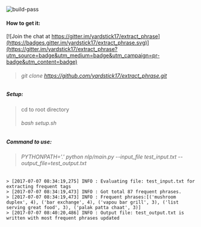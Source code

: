 ![build-pass](https://travis-ci.org/yardstick17/extract_phrase.svg?branch=master)

#### How to get it:

[![Join the chat at https://gitter.im/yardstick17/extract_phrase](https://badges.gitter.im/yardstick17/extract_phrase.svg)](https://gitter.im/yardstick17/extract_phrase?utm_source=badge&utm_medium=badge&utm_campaign=pr-badge&utm_content=badge)
> ###### git clone https://github.com/yardstick17/extract_phrase.git


##### Setup:
> cd to root directory
> ###### bash setup.sh


##### Command to use:
> ###### PYTHONPATH='.' python nlp/main.py --input_file test_input.txt --output_file=test_output.txt




``` shell
> [2017-07-07 08:34:19,275] INFO : Evaluating file: test_input.txt for extracting frequent tags
> [2017-07-07 08:34:19,473] INFO : Got total 87 frequent phrases.
> [2017-07-07 08:34:19,473] INFO : Frequent phrases:[('mushroom duplex', 4), ('bar exchange', 4), ('vapou bar grill', 3), ('list serving great food', 3), ('palak patta chaat', 3)]
> [2017-07-07 08:40:20,486] INFO : Output file: test_output.txt is written with most frequent phrases updated
```

